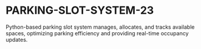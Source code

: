 # PARKING-SLOT-SYSTEM-23
Python-based parking slot system manages, allocates, and tracks available spaces, optimizing parking efficiency and providing real-time occupancy updates.
